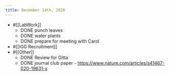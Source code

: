 ```yaml
---
title: December 14th, 2020
---
```


- #[[LabWork]]
	- DONE punch leaves
	- DONE water plants
	- DONE prepare for meeting with Carol
- #[[IGG Recruitment]]
- #[[Other]]
	- DONE Review for Gitta
	- DONE journal club paper - https://www.nature.com/articles/s41467-020-19631-x